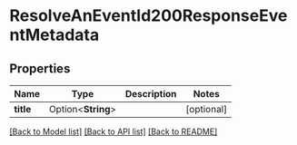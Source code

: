 # ResolveAnEventId200ResponseEventMetadata

## Properties

Name | Type | Description | Notes
------------ | ------------- | ------------- | -------------
**title** | Option<**String**> |  | [optional]

[[Back to Model list]](../README.md#documentation-for-models) [[Back to API list]](../README.md#documentation-for-api-endpoints) [[Back to README]](../README.md)


